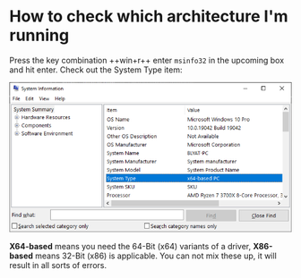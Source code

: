 # How to check which architecture I'm running

Press the key combination ++win+r++ enter `msinfo32` in the upcoming box and hit enter. Check out the System Type item:

![msinfo32_wUtMY24myF.png](images/msinfo32_wUtMY24myF.png)

**X64-based** means you need the 64-Bit (x64) variants of a driver, **X86-based** means 32-Bit (x86) is applicable. You can not mix these up, it will result in all sorts of errors.
